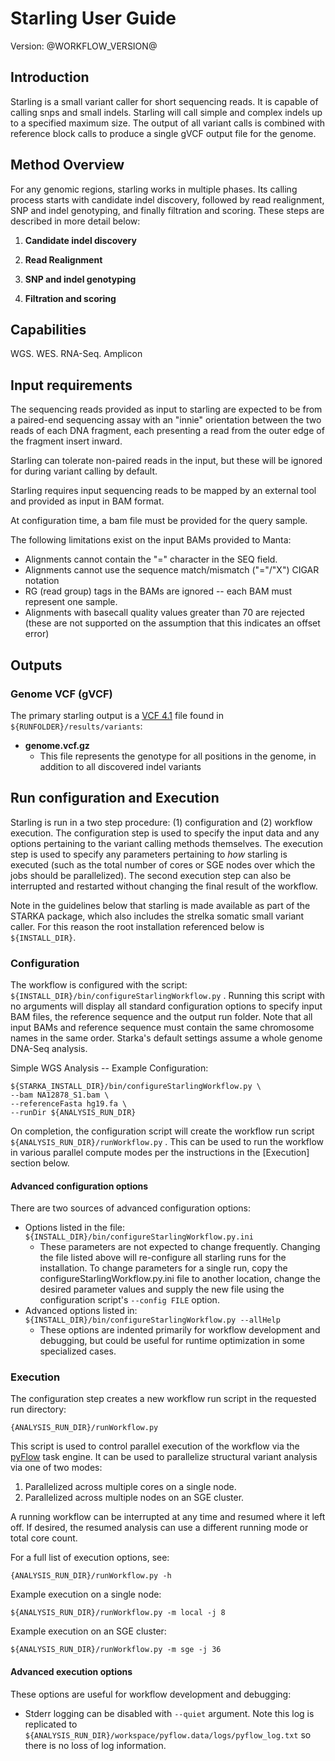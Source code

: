 <link rel='stylesheet' href='userGuide.css' />

Starling User Guide
===================

Version: @WORKFLOW_VERSION@

<script src="tableOfContents.js"></script>

## Introduction

Starling is a small variant caller for short sequencing reads. It is capable of calling snps and small indels. Starling will call simple and complex indels up to a specified maximum size. The output of all variant calls is combined with reference block calls to produce a single gVCF output file for the genome.

## Method Overview

For any genomic regions, starling works in multiple phases. Its calling process starts with
candidate indel discovery, followed by read realignment, SNP and indel genotyping, and finally
filtration and scoring. These steps are described in more detail below:

1. **Candidate indel discovery**

2. **Read Realignment** 

3. **SNP and indel genotyping**

4. **Filtration and scoring**

## Capabilities

WGS. WES. RNA-Seq. Amplicon

## Input requirements

The sequencing reads provided as input to starling are expected to be from a
paired-end sequencing assay with an "innie" orientation between the two reads of
each DNA fragment, each presenting a read from the outer edge of the fragment
insert inward.

Starling can tolerate non-paired reads in the input, but these will be ignored for
during variant calling by default.

Starling requires input sequencing reads to be mapped by an external tool and
provided as input in BAM format.

At configuration time, a bam file must be provided for the query sample.

The following limitations exist on the input BAMs provided to Manta:

* Alignments cannot contain the "=" character in the SEQ field.
* Alignments cannot use the sequence match/mismatch ("="/"X") CIGAR notation
* RG (read group) tags in the BAMs are ignored -- each BAM must represent one
  sample.
* Alignments with basecall quality values greater than 70 are rejected (these
  are not supported on the assumption that this indicates an offset error)

## Outputs

### Genome VCF (gVCF)

The primary starling output is a [VCF 4.1][1] file found in
`${RUNFOLDER}/results/variants`:

* __genome.vcf.gz__
    * This file represents the genotype for all positions in the genome, in addition to all discovered indel variants


## Run configuration and Execution

Starling is run in a two step procedure: (1) configuration and (2) workflow
execution. The configuration step is used to specify the input data and any
options pertaining to the variant calling methods themselves. The execution
step is used to specify any parameters pertaining to _how_ starling is executed
(such as the total number of cores or SGE nodes over which the jobs should be
parallelized). The second execution step can also be interrupted and restarted
without changing the final result of the workflow.

Note in the guidelines below that starling is made available as part of the STARKA
package, which also includes the strelka somatic small variant caller. For this reason
the root installation referenced below is `${INSTALL_DIR}`.

### Configuration

The workflow is configured with the script: `${INSTALL_DIR}/bin/configureStarlingWorkflow.py`
. Running this script with no arguments will display all standard configuration
options to specify input BAM files, the reference sequence and the output run folder.
Note that all input BAMs and reference sequence must contain the same chromosome names
in the same order. Starka's default settings assume a whole genome DNA-Seq analysis.

Simple WGS Analysis -- Example Configuration:

    ${STARKA_INSTALL_DIR}/bin/configureStarlingWorkflow.py \
    --bam NA12878_S1.bam \
    --referenceFasta hg19.fa \
    --runDir ${ANALYSIS_RUN_DIR}

On completion, the configuration script will create the workflow run script `${ANALYSIS_RUN_DIR}/runWorkflow.py`
. This can be used to run the workflow in various parallel compute modes per the
instructions in the [Execution] section below.

#### Advanced configuration options

There are two sources of advanced configuration options:

* Options listed in the file: `${INSTALL_DIR}/bin/configureStarlingWorkflow.py.ini`
    * These parameters are not expected to change frequently. Changing the file
  listed above will re-configure all starling runs for the installation. To change
  parameters for a single run, copy the configureStarlingWorkflow.py.ini file to another location,
  change the desired parameter values and supply the new file using the configuration
  script's `--config FILE` option.
* Advanced options listed in: `${INSTALL_DIR}/bin/configureStarlingWorkflow.py --allHelp`
    * These options are indented primarily for workflow development and
  debugging, but could be useful for runtime optimization in some specialized
  cases.

### Execution

The configuration step creates a new workflow run script in the requested run directory:

`{ANALYSIS_RUN_DIR}/runWorkflow.py`

This script is used to control parallel execution of the workflow via the [pyFlow][2]
task engine. It can be used to parallelize structural variant analysis via one
of two modes:

1. Parallelized across multiple cores on a single node.
2. Parallelized across multiple nodes on an SGE cluster.

A running workflow can be interrupted at any time and resumed where it left
off. If desired, the resumed analysis can use a different running mode or total
core count.

For a full list of execution options, see:

`{ANALYSIS_RUN_DIR}/runWorkflow.py -h`

Example execution on a single node:

`${ANALYSIS_RUN_DIR}/runWorkflow.py -m local -j 8`

Example execution on an SGE cluster:

`${ANALYSIS_RUN_DIR}/runWorkflow.py -m sge -j 36`

#### Advanced execution options

These options are useful for workflow development and debugging:

* Stderr logging can be disabled with `--quiet` argument. Note this log is
  replicated to `${ANALYSIS_RUN_DIR}/workspace/pyflow.data/logs/pyflow_log.txt`
  so there is no loss of log information.

[1]: http://www.1000genomes.org/wiki/Analysis/Variant%20Call%20Format/vcf-variant-call-format-version-41
[2]: http://ctsa.github.io/pyflow/

